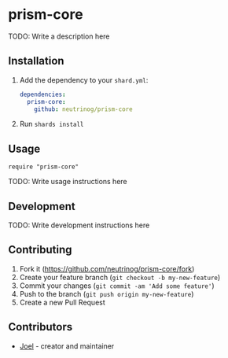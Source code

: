 # prism-core

TODO: Write a description here

## Installation

1. Add the dependency to your `shard.yml`:

   ```yaml
   dependencies:
     prism-core:
       github: neutrinog/prism-core
   ```

2. Run `shards install`

## Usage

```crystal
require "prism-core"
```

TODO: Write usage instructions here

## Development

TODO: Write development instructions here

## Contributing

1. Fork it (<https://github.com/neutrinog/prism-core/fork>)
2. Create your feature branch (`git checkout -b my-new-feature`)
3. Commit your changes (`git commit -am 'Add some feature'`)
4. Push to the branch (`git push origin my-new-feature`)
5. Create a new Pull Request

## Contributors

- [Joel](https://github.com/neutrinog) - creator and maintainer
